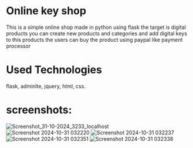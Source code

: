 # Online key shop
This is a simple online shop made in python using flask the target is digital 
products you can create new products and categories and add digital keys to this products 
the users can buy the product using paypal like payment processor

# Used Technologies
flask, adminlte, jquery, html, css.

# screenshots: 
![Screenshot_31-10-2024_3233_localhost](https://github.com/user-attachments/assets/d2868f17-6c87-4466-87ac-ef623f20378c)
![Screenshot 2024-10-31 032220](https://github.com/user-attachments/assets/a5adb136-b8aa-4e2d-9932-064ec961887f)
![Screenshot 2024-10-31 032237](https://github.com/user-attachments/assets/458c3627-9332-47b7-85ac-08fab7ed4761)
![Screenshot 2024-10-31 032351](https://github.com/user-attachments/assets/6ea93731-1c88-461a-91d9-d93967a1fa1d)
![Screenshot 2024-10-31 032338](https://github.com/user-attachments/assets/77814c2e-2838-46de-9180-4ed5af38ecd5)

